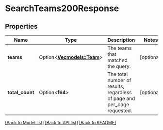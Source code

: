 # SearchTeams200Response

## Properties

Name | Type | Description | Notes
------------ | ------------- | ------------- | -------------
**teams** | Option<[**Vec<models::Team>**](Team.md)> | The teams that matched the query. | [optional]
**total_count** | Option<**f64**> | The total number of results, regardless of page and per_page requested. | [optional]

[[Back to Model list]](../README.md#documentation-for-models) [[Back to API list]](../README.md#documentation-for-api-endpoints) [[Back to README]](../README.md)


